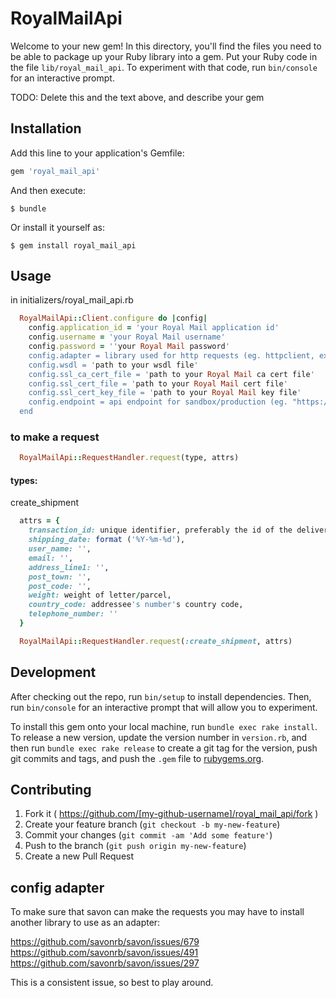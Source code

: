 # RoyalMailApi

Welcome to your new gem! In this directory, you'll find the files you need to be able to package up your Ruby library into a gem. Put your Ruby code in the file `lib/royal_mail_api`. To experiment with that code, run `bin/console` for an interactive prompt.

TODO: Delete this and the text above, and describe your gem

## Installation

Add this line to your application's Gemfile:

```ruby
gem 'royal_mail_api'
```

And then execute:

    $ bundle

Or install it yourself as:

    $ gem install royal_mail_api

## Usage

in initializers/royal_mail_api.rb

```ruby
  RoyalMailApi::Client.configure do |config|
    config.application_id = 'your Royal Mail application id'
    config.username = 'your Royal Mail username'
    config.password = ''your Royal Mail password'
    config.adapter = library used for http requests (eg. httpclient, excon)
    config.wsdl = 'path to your wsdl file'
    config.ssl_ca_cert_file = 'path to your Royal Mail ca cert file'
    config.ssl_cert_file = 'path to your Royal Mail cert file'
    config.ssl_cert_key_file = 'path to your Royal Mail key file'
    config.endpoint = api endpoint for sandbox/production (eg. "https://api.royalmail.com/shipping/onboarding")
  end
```

### to make a request

```ruby
  RoyalMailApi::RequestHandler.request(type, attrs)
```

#### types:

create_shipment

```ruby
  attrs = {
    transaction_id: unique identifier, preferably the id of the delivery in your system,
    shipping_date: format ('%Y-%m-%d'),
    user_name: '',
    email: '',
    address_line1: '',
    post_town: '',
    post_code: '',
    weight: weight of letter/parcel,
    country_code: addressee's number's country code,
    telephone_number: ''
  }

  RoyalMailApi::RequestHandler.request(:create_shipment, attrs)
```

## Development

After checking out the repo, run `bin/setup` to install dependencies. Then, run `bin/console` for an interactive prompt that will allow you to experiment.

To install this gem onto your local machine, run `bundle exec rake install`. To release a new version, update the version number in `version.rb`, and then run `bundle exec rake release` to create a git tag for the version, push git commits and tags, and push the `.gem` file to [rubygems.org](https://rubygems.org).

## Contributing

1. Fork it ( https://github.com/[my-github-username]/royal_mail_api/fork )
2. Create your feature branch (`git checkout -b my-new-feature`)
3. Commit your changes (`git commit -am 'Add some feature'`)
4. Push to the branch (`git push origin my-new-feature`)
5. Create a new Pull Request

## config adapter
  To make sure that savon can make the requests you may have to install another library to use as an adapter:

  https://github.com/savonrb/savon/issues/679
  https://github.com/savonrb/savon/issues/491
  https://github.com/savonrb/savon/issues/297

  This is a consistent issue, so best to play around. 
